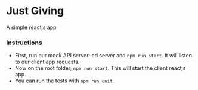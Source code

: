 # Just Giving
A simple reactjs app

### Instructions
* First, run our mock API server: cd server and ```npm run start```. It will listen to our client app requests.
* Now on the root folder, ```npm run start```. This will start the client reactjs app. 
* You can run the tests with ```npm run unit```.
